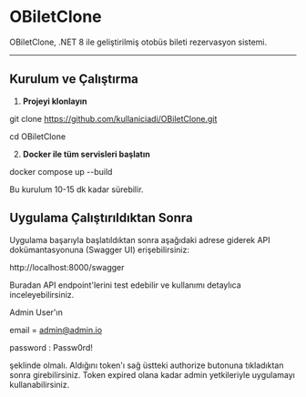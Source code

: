 # OBiletClone

OBiletClone, .NET 8 ile geliştirilmiş otobüs bileti rezervasyon sistemi.

---

## Kurulum ve Çalıştırma

1. **Projeyi klonlayın**

git clone https://github.com/kullaniciadi/OBiletClone.git

cd OBiletClone

2. **Docker ile tüm servisleri başlatın**

docker compose up --build

Bu kurulum 10-15 dk kadar sürebilir. 

## Uygulama Çalıştırıldıktan Sonra

Uygulama başarıyla başlatıldıktan sonra aşağıdaki adrese giderek API dokümantasyonuna (Swagger UI) erişebilirsiniz:

http://localhost:8000/swagger

Buradan API endpoint'lerini test edebilir ve kullanımı detaylıca inceleyebilirsiniz.

Admin User'ın 

email = admin@admin.io

password : Passw0rd!

şeklinde olmalı. Aldığını token'ı sağ üstteki authorize butonuna tıkladıktan sonra girebilirsiniz. Token expired olana kadar admin yetkileriyle uygulamayı kullanabilirsiniz. 

